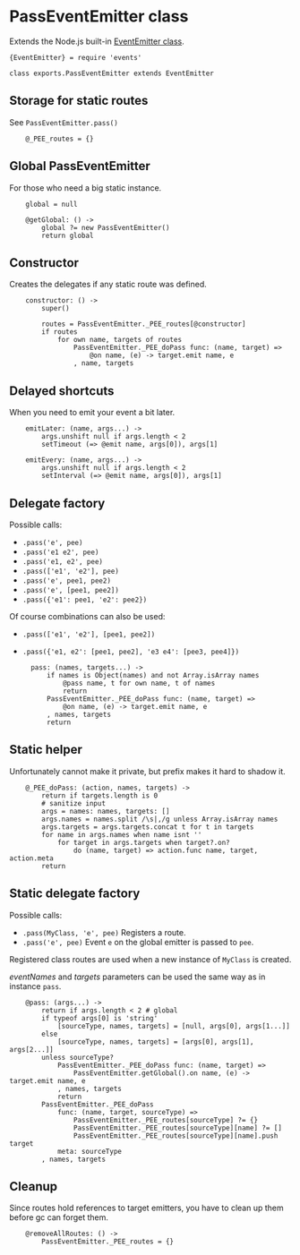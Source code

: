 # PassEventEmitter class
Extends the Node.js built-in [EventEmitter class](http://nodejs.org/api/events.html).

	{EventEmitter} = require 'events'

	class exports.PassEventEmitter extends EventEmitter

## Storage for static routes
See `PassEventEmitter.pass()`

		@_PEE_routes = {}

## Global PassEventEmitter
For those who need a big static instance.

		global = null

		@getGlobal: () ->
			global ?= new PassEventEmitter()
			return global

## Constructor
Creates the delegates if any static route was defined.

		constructor: () ->
			super()

			routes = PassEventEmitter._PEE_routes[@constructor]
			if routes
				for own name, targets of routes
					PassEventEmitter._PEE_doPass func: (name, target) =>
						@on name, (e) -> target.emit name, e
					, name, targets

## Delayed shortcuts
When you need to emit your event a bit later.

		emitLater: (name, args...) ->
			args.unshift null if args.length < 2
			setTimeout (=> @emit name, args[0]), args[1]

		emitEvery: (name, args...) ->
			args.unshift null if args.length < 2
			setInterval (=> @emit name, args[0]), args[1]

## Delegate factory
Possible calls:
- `.pass('e', pee)`
- `.pass('e1 e2', pee)`
- `.pass('e1, e2', pee)`
- `.pass(['e1', 'e2'], pee)`
- `.pass('e', pee1, pee2)`
- `.pass('e', [pee1, pee2])`
- `.pass({'e1': pee1, 'e2': pee2})`

Of course combinations can also be used:
- `.pass(['e1', 'e2'], [pee1, pee2])`
- `.pass({'e1, e2': [pee1, pee2], 'e3 e4': [pee3, pee4]})`

		pass: (names, targets...) ->
			if names is Object(names) and not Array.isArray names
				@pass name, t for own name, t of names
				return
			PassEventEmitter._PEE_doPass func: (name, target) =>
				@on name, (e) -> target.emit name, e
			, names, targets
			return

## Static helper
Unfortunately cannot make it private, but prefix makes it hard to shadow it.

		@_PEE_doPass: (action, names, targets) ->
			return if targets.length is 0
			# sanitize input
			args = names: names, targets: []
			args.names = names.split /\s|,/g unless Array.isArray names
			args.targets = args.targets.concat t for t in targets
			for name in args.names when name isnt ''
				for target in args.targets when target?.on?
					do (name, target) => action.func name, target, action.meta
			return

## Static delegate factory
Possible calls:
- `.pass(MyClass, 'e', pee)` Registers a route.
- `.pass('e', pee)` Event `e` on the global emitter is passed to `pee`.

Registered class routes are used when a new instance of `MyClass` is created.

*eventNames* and *targets* parameters can be used the same way as in instance `pass`.

		@pass: (args...) ->
			return if args.length < 2 # global
			if typeof args[0] is 'string'
				[sourceType, names, targets] = [null, args[0], args[1...]]
			else
				[sourceType, names, targets] = [args[0], args[1], args[2...]]
			unless sourceType?
				PassEventEmitter._PEE_doPass func: (name, target) =>
					PassEventEmitter.getGlobal().on name, (e) -> target.emit name, e
				, names, targets
				return
			PassEventEmitter._PEE_doPass
				func: (name, target, sourceType) =>
					PassEventEmitter._PEE_routes[sourceType] ?= {}
					PassEventEmitter._PEE_routes[sourceType][name] ?= []
					PassEventEmitter._PEE_routes[sourceType][name].push target
				meta: sourceType
			, names, targets

## Cleanup
Since routes hold references to target emitters, you have to clean up them before gc can forget them.

		@removeAllRoutes: () ->
			PassEventEmitter._PEE_routes = {}

